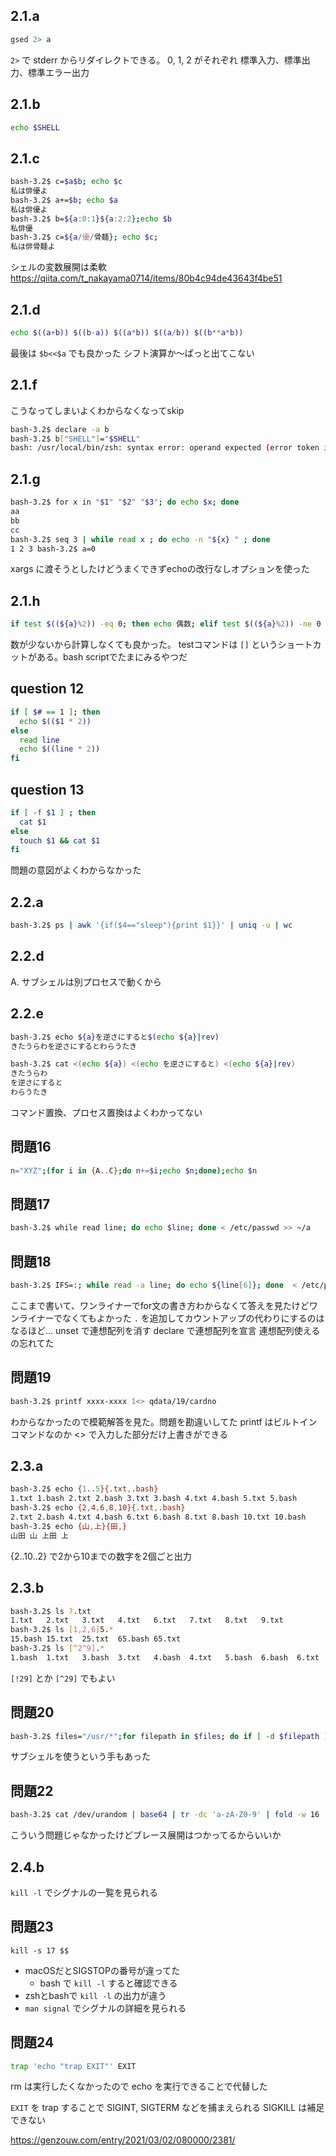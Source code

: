 ## 2.1.a

```bash
gsed 2> a
```

`2>` で stderr からリダイレクトできる。
0, 1, 2 がそれぞれ 標準入力、標準出力、標準エラー出力

## 2.1.b

```bash
echo $SHELL
```

## 2.1.c

```bash
bash-3.2$ c=$a$b; echo $c
私は俳優よ
bash-3.2$ a+=$b; echo $a
私は俳優よ
bash-3.2$ b=${a:0:1}${a:2:2};echo $b
私俳優
bash-3.2$ c=${a/優/骨麺}; echo $c;
私は俳骨麺よ
```

シェルの変数展開は柔軟
https://qiita.com/t_nakayama0714/items/80b4c94de43643f4be51

## 2.1.d

```bash
echo $((a+b)) $((b-a)) $((a*b)) $((a/b)) $((b**a*b))
```

最後は `$b<<$a` でも良かった
シフト演算か〜ぱっと出てこない

## 2.1.f

こうなってしまいよくわからなくなってskip

```bash
bash-3.2$ declare -a b
bash-3.2$ b["SHELL"]="$SHELL"
bash: /usr/local/bin/zsh: syntax error: operand expected (error token is "/usr/local/bin/zsh")
```

## 2.1.g

```bash
bash-3.2$ for x in "$1" "$2" "$3"; do echo $x; done
aa
bb
cc
bash-3.2$ seq 3 | while read x ; do echo -n "${x} " ; done
1 2 3 bash-3.2$ a=0
```

xargs に渡そうとしたけどうまくできずechoの改行なしオプションを使った

## 2.1.h

```bash
if test $((${a}%2)) -eq 0; then echo 偶数; elif test $((${a}%2)) -ne 0 ; then echo 奇数; else echo その他; fi
```

数が少ないから計算しなくても良かった。
testコマンドは `[]` というショートカットがある。bash scriptでたまにみるやつだ

## question 12

```bash
if [ $# == 1 ]; then
  echo $(($1 * 2))
else
  read line
  echo $((line * 2))
fi
```

## question 13

```bash
if [ -f $1 ] ; then
  cat $1
else
  touch $1 && cat $1
fi
```

問題の意図がよくわからなかった

## 2.2.a

```bash
bash-3.2$ ps | awk '{if($4=="sleep"){print $1}}' | uniq -u | wc
```

## 2.2.d

A. サブシェルは別プロセスで動くから

## 2.2.e


```bash
bash-3.2$ echo ${a}を逆さにすると$(echo ${a}|rev)
きたうらわを逆さにするとわらうたき

bash-3.2$ cat <(echo ${a}) <(echo を逆さにすると) <(echo ${a}|rev)
きたうらわ
を逆さにすると
わらうたき
```

コマンド置換、プロセス置換はよくわかってない

## 問題16

```bash
n="XYZ";(for i in {A..C};do n+=$i;echo $n;done);echo $n
```

## 問題17

```bash
bash-3.2$ while read line; do echo $line; done < /etc/passwd >> ~/a
```

## 問題18
```bash
bash-3.2$ IFS=:; while read -a line; do echo ${line[6]}; done  < /etc/passwd;
```

ここまで書いて、ワンライナーでfor文の書き方わからなくて答えを見たけどワンライナーでなくてもよかった
`.` を追加してカウントアップの代わりにするのはなるほど…
unset で連想配列を消す
declare で連想配列を宣言
連想配列使えるの忘れてた

## 問題19

```bash
bash-3.2$ printf xxxx-xxxx 1<> qdata/19/cardno
```

わからなかったので模範解答を見た。問題を勘違いしてた
printf はビルトインコマンドなのか
<> で入力した部分だけ上書きができる

## 2.3.a
```bash
bash-3.2$ echo {1..5}{.txt,.bash}
1.txt 1.bash 2.txt 2.bash 3.txt 3.bash 4.txt 4.bash 5.txt 5.bash
bash-3.2$ echo {2,4,6,8,10}{.txt,.bash}
2.txt 2.bash 4.txt 4.bash 6.txt 6.bash 8.txt 8.bash 10.txt 10.bash
bash-3.2$ echo {山,上}{田,}
山田 山 上田 上
```

{2..10..2} で2から10までの数字を2個ごと出力

## 2.3.b

```bash
bash-3.2$ ls ?.txt
1.txt   2.txt   3.txt   4.txt   6.txt   7.txt   8.txt   9.txt
bash-3.2$ ls [1,2,6]5.*
15.bash 15.txt  25.txt  65.bash 65.txt
bash-3.2$ ls [^2^9].*
1.bash  1.txt   3.bash  3.txt   4.bash  4.txt   5.bash  6.bash  6.txt   7.bash  7.txt   8.bash  8.txt
```

`[!29]` とか `[^29]` でもよい

## 問題20

```bash
bash-3.2$ files="/usr/*";for filepath in $files; do if [ -d $filepath ]; then echo ${filepath:5}; fi; done
```

サブシェルを使うという手もあった

## 問題22

```bash
bash-3.2$ cat /dev/urandom | base64 | tr -dc 'a-zA-Z0-9' | fold -w 16 | head -n 100 | xargs -n2 -I@ echo @.@.{co.jp,com}
```

こういう問題じゃなかったけどブレース展開はつかってるからいいか

## 2.4.b

`kill -l` でシグナルの一覧を見られる

## 問題23

`kill -s 17 $$`

- macOSだとSIGSTOPの番号が違ってた
    - bash で `kill -l` すると確認できる
- zshとbashで `kill -l` の出力が違う
- `man signal` でシグナルの詳細を見られる

## 問題24

```bash
trap 'echo "trap EXIT"' EXIT
```

rm は実行したくなかったので echo を実行できることで代替した

`EXIT` を trap することで SIGINT, SIGTERM などを捕まえられる
SIGKILL は補足できない

https://genzouw.com/entry/2021/03/02/080000/2381/
